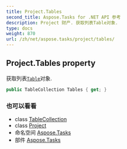 ```yaml
---
title: Project.Tables
second_title: Aspose.Tasks for .NET API 参考
description: Project 财产. 获取列表Table对象.
type: docs
weight: 870
url: /zh/net/aspose.tasks/project/tables/
---
```

## Project.Tables property

获取列表[`Table`](../../table/)对象.

```csharp
public TableCollection Tables { get; }
```

### 也可以看看

* class [TableCollection](../../tablecollection/)
* class [Project](../)
* 命名空间 [Aspose.Tasks](../../project/)
* 部件 [Aspose.Tasks](../../../)


